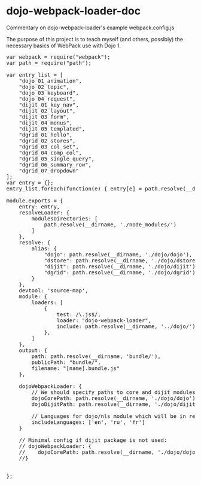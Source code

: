 # dojo-webpack-loader-doc
Commentary on dojo-webpack-loader's example webpack.config.js

The purpose of this project is to teach myself (and others, possibly) the necessary basics of WebPack use with Dojo 1.

<pre>
var webpack = require("webpack");
var path = require("path");

var entry_list = [
    "dojo_01_animation",
    "dojo_02_topic",
    "dojo_03_keyboard",
    "dojo_04_request",
    "dijit_01_key_nav",
    "dijit_02_layout",
    "dijit_03_form",
    "dijit_04_menus",
    "dijit_05_templated",
    "dgrid_01_hello",
    "dgrid_02_stores",
    "dgrid_03_col_set",
    "dgrid_04_comp_col",
    "dgrid_05_single_query",
    "dgrid_06_summary_row",
    "dgrid_07_dropdown"
];
var entry = {};
entry_list.forEach(function(e) { entry[e] = path.resolve(__dirname, "./src/" + e) });

module.exports = {
    entry: entry,
    resolveLoader: {
        modulesDirectories: [
            path.resolve(__dirname, './node_modules/')
        ]
    },
    resolve: {
        alias: {
            "dojo": path.resolve(__dirname, './dojo/dojo'),
            "dstore": path.resolve(__dirname, './dojo/dstore'),
            "dijit": path.resolve(__dirname, './dojo/dijit'),
            "dgrid": path.resolve(__dirname, './dojo/dgrid')
        }
    },
    devtool: 'source-map',
    module: {
        loaders: [
            {
                test: /\.js$/,
                loader: "dojo-webpack-loader",
                include: path.resolve(__dirname, '../dojo/'),
            },
        ]
    },
    output: {
        path: path.resolve(__dirname, 'bundle/'),
        publicPath: "bundle/",
        filename: "[name].bundle.js"
    },

    dojoWebpackLoader: {
        // We should specify paths to core and dijit modules because we using both
        dojoCorePath: path.resolve(__dirname, './dojo/dojo'),
        dojoDijitPath: path.resolve(__dirname, './dojo/dijit'),

        // Languages for dojo/nls module which will be in result pack.
        includeLanguages: ['en', 'ru', 'fr']
    }

    // Minimal config if dijit package is not used:
    // dojoWebpackLoader: {
    //    dojoCorePath: path.resolve(__dirname, './dojo/dojo')
    //}


};
</pre>